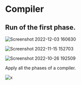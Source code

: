 # Compiler
## Run of the first phase.

![Screenshot 2022-12-03 160630](https://user-images.githubusercontent.com/74131474/205444952-95a9c585-9bcd-4651-8317-25aa7b147fcd.png)

![Screenshot 2022-11-15 152703](https://user-images.githubusercontent.com/74131474/201931775-9083eed2-9066-4a2b-80df-ad1a79703b0f.png)

![Screenshot 2022-10-26 192509](https://user-images.githubusercontent.com/74131474/198099646-703b3fd6-dc05-45ef-97b8-dfd1336e5c28.png)

Apply all the phases of a compiler.

![x](https://user-images.githubusercontent.com/74131474/197339563-a1765ff1-5e3a-493b-90ea-5718c385b96a.png)
